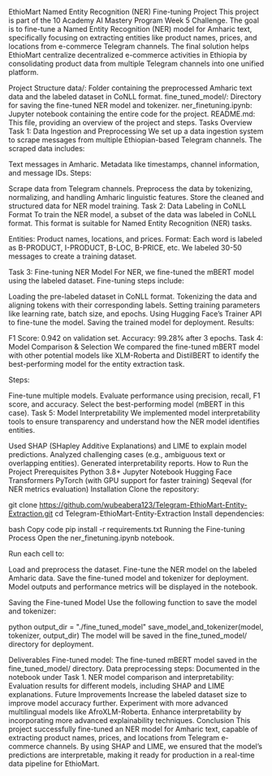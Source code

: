 EthioMart Named Entity Recognition (NER) Fine-tuning Project
This project is part of the 10 Academy AI Mastery Program Week 5 Challenge. The goal is to fine-tune a Named Entity Recognition (NER) model for Amharic text, specifically focusing on extracting entities like product names, prices, and locations from e-commerce Telegram channels. The final solution helps EthioMart centralize decentralized e-commerce activities in Ethiopia by consolidating product data from multiple Telegram channels into one unified platform.

Project Structure
data/: Folder containing the preprocessed Amharic text data and the labeled dataset in CoNLL format.
fine_tuned_model/: Directory for saving the fine-tuned NER model and tokenizer.
ner_finetuning.ipynb: Jupyter notebook containing the entire code for the project.
README.md: This file, providing an overview of the project and steps.
Tasks Overview
Task 1: Data Ingestion and Preprocessing
We set up a data ingestion system to scrape messages from multiple Ethiopian-based Telegram channels. The scraped data includes:

Text messages in Amharic.
Metadata like timestamps, channel information, and message IDs.
Steps:

Scrape data from Telegram channels.
Preprocess the data by tokenizing, normalizing, and handling Amharic linguistic features.
Store the cleaned and structured data for NER model training.
Task 2: Data Labeling in CoNLL Format
To train the NER model, a subset of the data was labeled in CoNLL format. This format is suitable for Named Entity Recognition (NER) tasks.

Entities: Product names, locations, and prices.
Format: Each word is labeled as B-PRODUCT, I-PRODUCT, B-LOC, B-PRICE, etc.
We labeled 30-50 messages to create a training dataset.

Task 3: Fine-tuning NER Model
For NER, we fine-tuned the mBERT model using the labeled dataset. Fine-tuning steps include:

Loading the pre-labeled dataset in CoNLL format.
Tokenizing the data and aligning tokens with their corresponding labels.
Setting training parameters like learning rate, batch size, and epochs.
Using Hugging Face’s Trainer API to fine-tune the model.
Saving the trained model for deployment.
Results:

F1 Score: 0.942 on validation set.
Accuracy: 99.28% after 3 epochs.
Task 4: Model Comparison & Selection
We compared the fine-tuned mBERT model with other potential models like XLM-Roberta and DistilBERT to identify the best-performing model for the entity extraction task.

Steps:

Fine-tune multiple models.
Evaluate performance using precision, recall, F1 score, and accuracy.
Select the best-performing model (mBERT in this case).
Task 5: Model Interpretability
We implemented model interpretability tools to ensure transparency and understand how the NER model identifies entities.

Used SHAP (SHapley Additive Explanations) and LIME to explain model predictions.
Analyzed challenging cases (e.g., ambiguous text or overlapping entities).
Generated interpretability reports.
How to Run the Project
Prerequisites
Python 3.8+
Jupyter Notebook
Hugging Face Transformers
PyTorch (with GPU support for faster training)
Seqeval (for NER metrics evaluation)
Installation
Clone the repository:

git clone https://github.com/wubeabera123/Telegram-EthioMart-Entity-Extraction.git
cd Telegram-EthioMart-Entity-Extraction
Install dependencies:

bash
Copy code
pip install -r requirements.txt
Running the Fine-tuning Process
Open the ner_finetuning.ipynb notebook.

Run each cell to:

Load and preprocess the dataset.
Fine-tune the NER model on the labeled Amharic data.
Save the fine-tuned model and tokenizer for deployment.
Model outputs and performance metrics will be displayed in the notebook.

Saving the Fine-tuned Model
Use the following function to save the model and tokenizer:

python
output_dir = "./fine_tuned_model"
save_model_and_tokenizer(model, tokenizer, output_dir)
The model will be saved in the fine_tuned_model/ directory for deployment.

Deliverables
Fine-tuned model: The fine-tuned mBERT model saved in the fine_tuned_model/ directory.
Data preprocessing steps: Documented in the notebook under Task 1.
NER model comparison and interpretability: Evaluation results for different models, including SHAP and LIME explanations.
Future Improvements
Increase the labeled dataset size to improve model accuracy further.
Experiment with more advanced multilingual models like AfroXLM-Roberta.
Enhance interpretability by incorporating more advanced explainability techniques.
Conclusion
This project successfully fine-tuned an NER model for Amharic text, capable of extracting product names, prices, and locations from Telegram e-commerce channels. By using SHAP and LIME, we ensured that the model’s predictions are interpretable, making it ready for production in a real-time data pipeline for EthioMart.